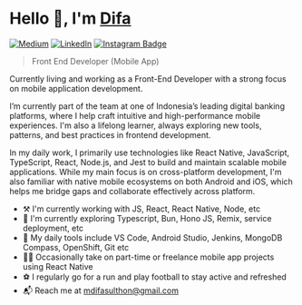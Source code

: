 # Hello 👋, I'm [Difa]([https://github.com/difasulthon])

[![Medium](https://img.shields.io/badge/Medium-12103A?style=for-the-badge&logo=medium&logoColor=white)](https://medium.com/@mdifasulthon)
[![LinkedIn](https://img.shields.io/badge/LinkedIn-%230077B5.svg?style=for-the-badge&logo=linkedin&logoColor=white)](https://www.linkedin.com/in/difasulthon/)
[![Instagram Badge](https://img.shields.io/badge/Instagram-e4405f?style=for-the-badge&logo=Instagram&logoColor=white)](https://www.instagram.com/difasulthon/)

> Front End Developer (Mobile App)

Currently living and working as a Front-End Developer with a strong focus on mobile application development. 

I’m currently part of the team at one of Indonesia’s leading digital banking platforms, where I help craft intuitive and high-performance mobile experiences. I'm also a lifelong learner, always exploring new tools, patterns, and best practices in frontend development.

In my daily work, I primarily use technologies like React Native, JavaScript, TypeScript, React, Node.js, and Jest to build and maintain scalable mobile applications. While my main focus is on cross-platform development, I'm also familiar with native mobile ecosystems on both Android and iOS, which helps me bridge gaps and collaborate effectively across platform.

- ⚒ I'm currently working with JS, React, React Native, Node, etc
- 🔎 I'm currently exploring Typescript, Bun, Hono JS, Remix, service deployment, etc
- 🔫 My daily tools include VS Code, Android Studio, Jenkins, MongoDB Compass, OpenShift, Git etc
- 👨‍💻 Occasionally take on part-time or freelance mobile app projects using React Native
- ⚽ I regularly go for a run and play football to stay active and refreshed
- 📬 Reach me at mdifasulthon@gmail.com

